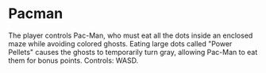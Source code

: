 # Pacman

The player controls Pac-Man, who must eat all the dots inside an enclosed maze while avoiding colored ghosts. Eating large dots called "Power Pellets" causes the ghosts to temporarily turn gray, allowing Pac-Man to eat them for bonus points.
Controls: WASD.
